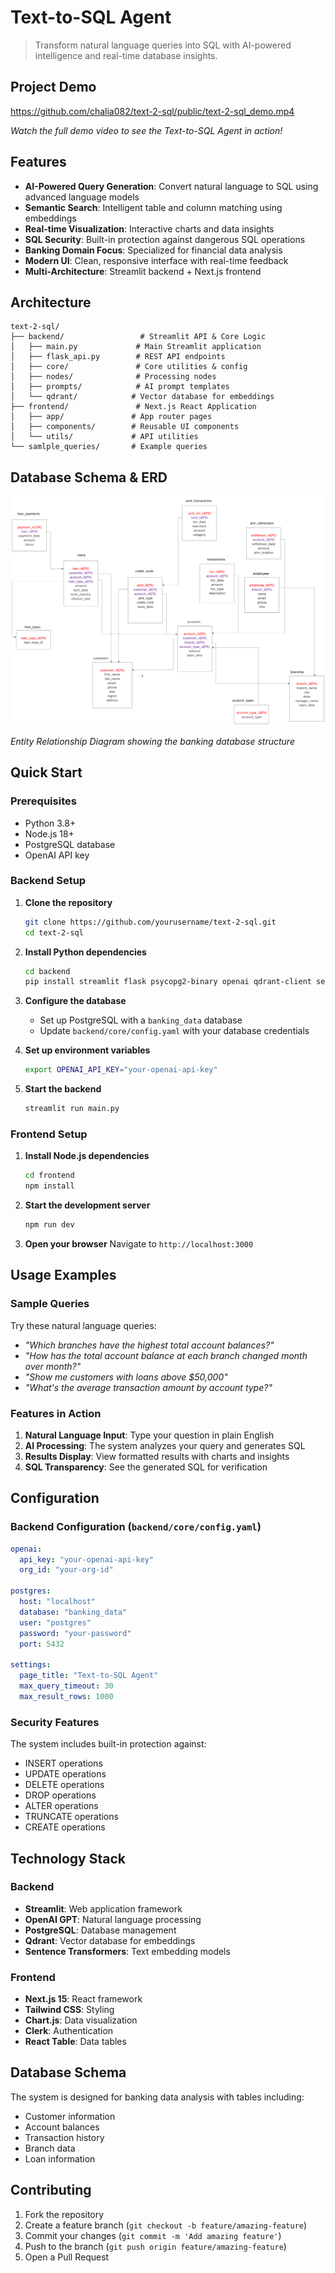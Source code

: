 # Text-to-SQL Agent

> Transform natural language queries into SQL with AI-powered intelligence and real-time database insights.

## Project Demo

https://github.com/chalia082/text-2-sql/public/text-2-sql_demo.mp4

*Watch the full demo video to see the Text-to-SQL Agent in action!*

## Features

- **AI-Powered Query Generation**: Convert natural language to SQL using advanced language models
- **Semantic Search**: Intelligent table and column matching using embeddings
- **Real-time Visualization**: Interactive charts and data insights
- **SQL Security**: Built-in protection against dangerous SQL operations
- **Banking Domain Focus**: Specialized for financial data analysis
- **Modern UI**: Clean, responsive interface with real-time feedback
- **Multi-Architecture**: Streamlit backend + Next.js frontend

## Architecture

```
text-2-sql/
├── backend/                 # Streamlit API & Core Logic
│   ├── main.py             # Main Streamlit application
│   ├── flask_api.py        # REST API endpoints
│   ├── core/               # Core utilities & config
│   ├── nodes/              # Processing nodes
│   ├── prompts/            # AI prompt templates
│   └── qdrant/            # Vector database for embeddings
├── frontend/               # Next.js React Application
│   ├── app/               # App router pages
│   ├── components/        # Reusable UI components
│   └── utils/             # API utilities
└── samlple_queries/       # Example queries
```

## Database Schema & ERD

![Database ERD](public/ERD.png)

*Entity Relationship Diagram showing the banking database structure*

## Quick Start

### Prerequisites

- Python 3.8+
- Node.js 18+
- PostgreSQL database
- OpenAI API key

### Backend Setup

1. **Clone the repository**
   ```bash
   git clone https://github.com/yourusername/text-2-sql.git
   cd text-2-sql
   ```

2. **Install Python dependencies**
   ```bash
   cd backend
   pip install streamlit flask psycopg2-binary openai qdrant-client sentence-transformers pyyaml
   ```

3. **Configure the database**
   - Set up PostgreSQL with a `banking_data` database
   - Update `backend/core/config.yaml` with your database credentials

4. **Set up environment variables**
   ```bash
   export OPENAI_API_KEY="your-openai-api-key"
   ```

5. **Start the backend**
   ```bash
   streamlit run main.py
   ```

### Frontend Setup

1. **Install Node.js dependencies**
   ```bash
   cd frontend
   npm install
   ```

2. **Start the development server**
   ```bash
   npm run dev
   ```

3. **Open your browser**
   Navigate to `http://localhost:3000`

## Usage Examples

### Sample Queries

Try these natural language queries:

- *"Which branches have the highest total account balances?"*
- *"How has the total account balance at each branch changed month over month?"*
- *"Show me customers with loans above $50,000"*
- *"What's the average transaction amount by account type?"*

### Features in Action

1. **Natural Language Input**: Type your question in plain English
2. **AI Processing**: The system analyzes your query and generates SQL
3. **Results Display**: View formatted results with charts and insights
4. **SQL Transparency**: See the generated SQL for verification

## Configuration

### Backend Configuration (`backend/core/config.yaml`)

```yaml
openai:
  api_key: "your-openai-api-key"
  org_id: "your-org-id"

postgres:
  host: "localhost"
  database: "banking_data"
  user: "postgres"
  password: "your-password"
  port: 5432

settings:
  page_title: "Text-to-SQL Agent"
  max_query_timeout: 30
  max_result_rows: 1000
```

### Security Features

The system includes built-in protection against:
- INSERT operations
- UPDATE operations  
- DELETE operations
- DROP operations
- ALTER operations
- TRUNCATE operations
- CREATE operations

## Technology Stack

### Backend
- **Streamlit**: Web application framework
- **OpenAI GPT**: Natural language processing
- **PostgreSQL**: Database management
- **Qdrant**: Vector database for embeddings
- **Sentence Transformers**: Text embedding models

### Frontend
- **Next.js 15**: React framework
- **Tailwind CSS**: Styling
- **Chart.js**: Data visualization
- **Clerk**: Authentication
- **React Table**: Data tables

## Database Schema

The system is designed for banking data analysis with tables including:
- Customer information
- Account balances
- Transaction history
- Branch data
- Loan information

## Contributing

1. Fork the repository
2. Create a feature branch (`git checkout -b feature/amazing-feature`)
3. Commit your changes (`git commit -m 'Add amazing feature'`)
4. Push to the branch (`git push origin feature/amazing-feature`)
5. Open a Pull Request
